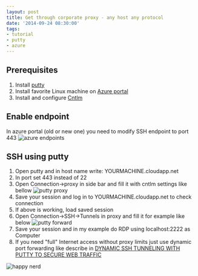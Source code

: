 ```yaml
---
layout: post
title: Get through corporate proxy - any host any protocol
date: '2014-09-24 08:30:00'
tags:
- tutorial
- putty
- azure
---
```


## Prerequisites

1. Install [putty](http://www.putty.org/)
2. Install favorite Linux machine on [Azure portal](https://portal.azure.com/)
3. Install and configure [Cntlm](http://cntlm.sourceforge.net/)

## Enable endpoint
In azure portal (old or new one) you need to modify SSH endpoint to port 443
![azure endpoints](http://res.cloudinary.com/piotrstapp/image/upload/c_scale,w_640/v1411544922/azure-endpoint_ecggjb.png)

## SSH using putty

1. Open putty and in host name write: YOURMACHINE.cloudapp.net
2. In port set 443 instead of 22
3. Open Connection->proxy in side bar and fill it with cntlm settings like bellow ![putty proxy ](http://res.cloudinary.com/piotrstapp/image/upload/v1411545783/putty-proxy_qwsw87.png)
4. Save your session and log in to YOURMACHINE.cloudapp.net to check connection
5. If above is working, load saved session
6. Open Connection->SSH->Tunnels in proxy and fill it for example like below ![putty forward ](http://res.cloudinary.com/piotrstapp/image/upload/v1411546203/putty-forward_in21bs.png)
7. Save your session and in my example do RDP using localhost:2222 as Computer
8. If you need "full" Internet access without proxy limits just use dynamic port forwarding like describe in [DYNAMIC SSH TUNNELING WITH PUTTY TO SECURE WEB TRAFFIC](http://blog.buttewifi.com/2010/01/dynamic-ssh-tunneling-with-putty-to-secure-web-traffic/)


![happy nerd](http://res.cloudinary.com/piotrstapp/image/upload/v1411547329/putty_azure_nerd_uef15n.png)